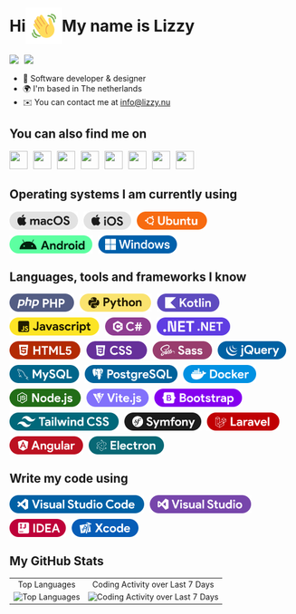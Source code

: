 # <div style="display:flex;align-items: center;"><span>Hi</span><img src="https://raw.githubusercontent.com/FzzyLizzyy/FzzyLizzyy/refs/heads/main/icons/wave.gif" width="64" height="64"/><span>My name is <b style="color:f08ea9">Lizzy</b></span></div>

<div style="display:flex;align-items:center;gap: 10px;">
    <a href="https://www.github.com/FzzyLizzy" target="_blank" rel="noreferrer"><img src="https://img.shields.io/github/followers/FzzyLizzyy?logo=github&style=for-the-badge&color=ec4899&labelColor=1c1917"/></a>
    <a href="https://wakatime.com/@Cuteminded"><img src="https://wakatime.com/badge/user/4e235165-5c24-4401-9a09-6d6c1b0bcb70.svg"/></a>
</div>

- 📄 Software developer & designer
- 🌍 I'm based in The netherlands
- ✉️ You can contact me at [info@lizzy.nu](mailto:info@lizzy.nu)

## You can also find me on

<div style="display:flex;align-items:center;flex-wrap:wrap;gap:10px;">
  <a href="https://hub.docker.com/u/cuteminded" target="_blank" rel="noreferrer"><img src="https://www.google.com/s2/favicons?sz=64&domain=hub.docker.com" width="32" height="32" /></a>
  <a href="https://huggingface.co/Cuteminded" target="_blank" rel="noreferrer"><img src="https://www.google.com/s2/favicons?sz=64&domain=huggingface.co" width="32" height="32" /></a>
  <a href="https://wakatime.com/@Cuteminded" target="_blank" rel="noreferrer"><img src="https://www.google.com/s2/favicons?sz=64&domain=wakatime.com" width="32" height="32" /></a>
  <a href="https://discord.com/users/375273261250117652" target="_blank"  rel="noreferrer"><img src="https://www.google.com/s2/favicons?sz=64&domain=discord.com" width="32" height="32" /></a>
  <a href="https://www.instagram.com/fzzylizzyx/" target="_blank" rel="noreferrer"><img src="https://www.google.com/s2/favicons?sz=64&domain=instagram.com" width="32" height="32" /></a>
  <a href="https://x.com/FzzyLizzy" target="_blank" rel="noreferrer"><img src="https://www.google.com/s2/favicons?sz=64&domain=x.com" width="32" height="32" /></a> 
  <a href="https://www.twitch.tv/FzzyLizzyx" target="_blank" rel="noreferrer"><img src="https://www.google.com/s2/favicons?sz=64&domain=twitch.tv" width="32" height="32" /></a>
  <a href="https://steamcommunity.com/profiles/76561198162547563" target="_blank" rel="noreferrer"><img src="https://www.google.com/s2/favicons?sz=64&domain=steamcommunity.com" width="32" height="32" /></a>
</div>

## Operating systems I am currently using

<div style="display:flex;align-items:center;flex-wrap:wrap;gap: 10px;">
  <img src="https://raw.githubusercontent.com/FzzyLizzyy/FzzyLizzyy/refs/heads/main/icons/badges/macos.svg" height="32" />
  <img src="https://raw.githubusercontent.com/FzzyLizzyy/FzzyLizzyy/refs/heads/main/icons/badges/ios.svg" height="32" />
  <img src="https://raw.githubusercontent.com/FzzyLizzyy/FzzyLizzyy/refs/heads/main/icons/badges/ubuntu.svg" height="32" />
  <img src="https://raw.githubusercontent.com/FzzyLizzyy/FzzyLizzyy/refs/heads/main/icons/badges/android.svg" height="32" />
  <img src="https://raw.githubusercontent.com/FzzyLizzyy/FzzyLizzyy/refs/heads/main/icons/badges/windows.svg" height="32" />
</div>

## Languages, tools and frameworks I know

<div style="display:flex;align-items:center;flex-wrap:wrap;gap: 10px;">
  <img src="https://raw.githubusercontent.com/FzzyLizzyy/FzzyLizzyy/refs/heads/main/icons/badges/php.svg" height="32" />
  <img src="https://raw.githubusercontent.com/FzzyLizzyy/FzzyLizzyy/refs/heads/main/icons/badges/python.svg" height="32" />
  <img src="https://raw.githubusercontent.com/FzzyLizzyy/FzzyLizzyy/refs/heads/main/icons/badges/kotlin.svg" height="32" />
  <img src="https://raw.githubusercontent.com/FzzyLizzyy/FzzyLizzyy/refs/heads/main/icons/badges/javascript.svg" height="32" />
  <img src="https://raw.githubusercontent.com/FzzyLizzyy/FzzyLizzyy/refs/heads/main/icons/badges/csharp.svg" height="32" />
  <img src="https://raw.githubusercontent.com/FzzyLizzyy/FzzyLizzyy/refs/heads/main/icons/badges/dotnet.svg" height="32" />
  <img src="https://raw.githubusercontent.com/FzzyLizzyy/FzzyLizzyy/refs/heads/main/icons/badges/html.svg" height="32" />
  <img src="https://raw.githubusercontent.com/FzzyLizzyy/FzzyLizzyy/refs/heads/main/icons/badges/css.svg" height="32" />
  <img src="https://raw.githubusercontent.com/FzzyLizzyy/FzzyLizzyy/refs/heads/main/icons/badges/sass.svg" height="32" />
  <img src="https://raw.githubusercontent.com/FzzyLizzyy/FzzyLizzyy/refs/heads/main/icons/badges/jquery.svg" height="32" />
  <img src="https://raw.githubusercontent.com/FzzyLizzyy/FzzyLizzyy/refs/heads/main/icons/badges/mysql.svg" height="32" />
  <img src="https://raw.githubusercontent.com/FzzyLizzyy/FzzyLizzyy/refs/heads/main/icons/badges/postgresql.svg" height="32" />
  <img src="https://raw.githubusercontent.com/FzzyLizzyy/FzzyLizzyy/refs/heads/main/icons/badges/docker.svg" height="32" />
  <img src="https://raw.githubusercontent.com/FzzyLizzyy/FzzyLizzyy/refs/heads/main/icons/badges/nodejs.svg" height="32" />
  <img src="https://raw.githubusercontent.com/FzzyLizzyy/FzzyLizzyy/refs/heads/main/icons/badges/vitejs.svg" height="32" />
  <img src="https://raw.githubusercontent.com/FzzyLizzyy/FzzyLizzyy/refs/heads/main/icons/badges/bootstrap.svg" height="32" />
  <img src="https://raw.githubusercontent.com/FzzyLizzyy/FzzyLizzyy/refs/heads/main/icons/badges/tailwindcss.svg" height="32" />
  <img src="https://raw.githubusercontent.com/FzzyLizzyy/FzzyLizzyy/refs/heads/main/icons/badges/symfony.svg" height="32" />
  <img src="https://raw.githubusercontent.com/FzzyLizzyy/FzzyLizzyy/refs/heads/main/icons/badges/laravel.svg" height="32" />
  <img src="https://raw.githubusercontent.com/FzzyLizzyy/FzzyLizzyy/refs/heads/main/icons/badges/angular.svg" height="32" />
  <img src="https://raw.githubusercontent.com/FzzyLizzyy/FzzyLizzyy/refs/heads/main/icons/badges/electron.svg" height="32" />
</div>

## Write my code using
<div style="display:flex;align-items:center;flex-wrap:wrap;gap: 10px;">
    <img src="https://raw.githubusercontent.com/FzzyLizzyy/FzzyLizzyy/refs/heads/main/icons/badges/visualstudiocode.svg" height="32" />
    <img src="https://raw.githubusercontent.com/FzzyLizzyy/FzzyLizzyy/refs/heads/main/icons/badges/visualstudio.svg" height="32" />
    <img src="https://raw.githubusercontent.com/FzzyLizzyy/FzzyLizzyy/refs/heads/main/icons/badges/idea.svg" height="32" />
    <img src="https://raw.githubusercontent.com/FzzyLizzyy/FzzyLizzyy/refs/heads/main/icons/badges/xcode.svg" height="32" />

</div>

## My GitHub Stats

<table style="text-align: center;">
  <tr>
    <td>Top Languages</td>
    <td>Coding Activity over Last 7 Days</td>
  </tr>
  <tr>
    <td><img src="https://wakatime.com/share/@Cuteminded/75872a1f-a44b-40b0-82b4-83d5dc6df6e3.svg" width=1069 alt="Top Languages" /></td>
    <td><img src="https://wakatime.com/share/@Cuteminded/7856f8dc-c931-419b-bbbb-7279bcee7d2c.svg" width=1069 alt="Coding Activity over Last 7 Days" /></td>
  </tr>
 </table>
